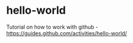 # hello-world
Tutorial on how to work with github - https://guides.github.com/activities/hello-world/ 

